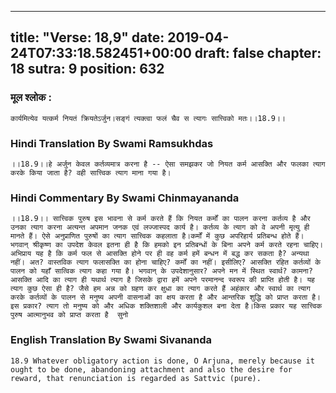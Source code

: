 
---
title: "Verse: 18,9"
date: 2019-04-24T07:33:18.582451+00:00
draft: false
chapter: 18
sutra: 9
position: 632
---
### मूल श्लोक :
```
कार्यमित्येव यत्कर्म नियतं क्रियतेऽर्जुन।सङ्गं त्यक्त्वा फलं चैव स त्यागः सात्त्विको मतः।।18.9।।

```

### Hindi Translation By Swami Ramsukhdas
```
।।18.9।।हे अर्जुन केवल कर्तव्यमात्र करना है -- ऐसा समझकर जो नियत कर्म आसक्ति और फलका त्याग करके किया जाता है? वही सात्त्विक त्याग माना गया है।

```

### Hindi Commentary By Swami Chinmayananda
```
।।18.9।। सात्त्विक पुरुष इस भावना से कर्म करते हैं कि नियत कर्मों का पालन करना कर्तव्य है और उनका त्याग करना अत्यन्त अपमान जनक एवं लज्जास्पद कार्य है। कर्तव्य के त्याग को वे अपनी मृत्यु ही मानते हैं। ऐसे अनुप्राणित पुरुषों का त्याग सात्त्विक कहलाता है।कर्मों में कुछ अपरिहार्य प्रतिबन्ध होते हैं। भगवान् श्रीकृष्ण का उपदेश केवल इतना ही है कि हमको इन प्रतिबन्धों के बिना अपने कर्म करते रहना चाहिए। अभिप्राय यह है कि कर्म फल से आसक्ति होने पर ही वह कर्म हमें बन्धन में बद्ध कर सकता है? अन्यथा नहीं। अत? वास्तविक त्याग फलासक्ति का होना चाहिए? कर्मों का नहीं। इसीलिए? आसक्ति रहित कर्तव्यों के पालन को यहाँ सात्विक त्याग कहा गया है। भगवान् के उपदेशानुसार? अपने मन में स्थित स्वार्थ? कामना? आसक्ति आदि का त्याग ही यथार्थ त्याग है जिसके द्वारा हमें अपने परमानन्द स्वरूप की प्राप्ति होती है। यह त्याग कुछ ऐसा ही है? जैसे हम अन्न को ग्रहण कर क्षुधा का त्याग करते हैं अहंकार और स्वार्थ का त्याग करके कर्तव्यों के पालन से मनुष्य अपनी वासनाओं का क्षय करता है और आन्तरिक शुद्धि को प्राप्त करता है। इस प्रकार? त्याग तो मनुष्य को और अधिक शक्तिशाली और कार्यकुशल बना देता है।किस प्रकार यह सात्त्विक पुरुष आत्मानुभव को प्राप्त करता है  सुनो

```

### English Translation By Swami  Sivananda
```
18.9 Whatever obligatory action is done, O Arjuna, merely because it ought to be done, abandoning attachment and also the desire for reward, that renunciation is regarded as Sattvic (pure).

```

